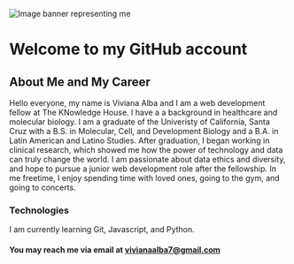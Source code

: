 ![Image banner representing me](https://github-production-user-asset-6210df.s3.amazonaws.com/141361486/275665895-b06b9423-27ce-4656-b513-18ff03f7b6f1.jpg)


# Welcome to my GitHub account

## About Me and My Career
Hello everyone, my name is Viviana Alba and I am a web development fellow at The KNowledge House. I have a a background in healthcare and molecular biology. I am a graduate of the 
Univeristy of California, Santa Cruz with a B.S. in Molecular, Cell, and Development Biology and a B.A. in Latin American and Latino Studies. After graduation, I began working in clinical 
research, which showed me how the power of technology and data can truly change the world. I am passionate about data ethics and diversity, and hope to pursue a junior web development 
role after the fellowship. In me freetime, I enjoy spending time with loved ones, going to the gym, and going to concerts.

### Technologies
I am currently learning Git, Javascript, and Python.

#### You may reach me via email at vivianaalba7@gmail.com

<!---
vivianaalba/vivianaalba is a ✨ special ✨ repository because its `README.md` (this file) appears on your GitHub profile.
You can click the Preview link to take a look at your changes.
--->
